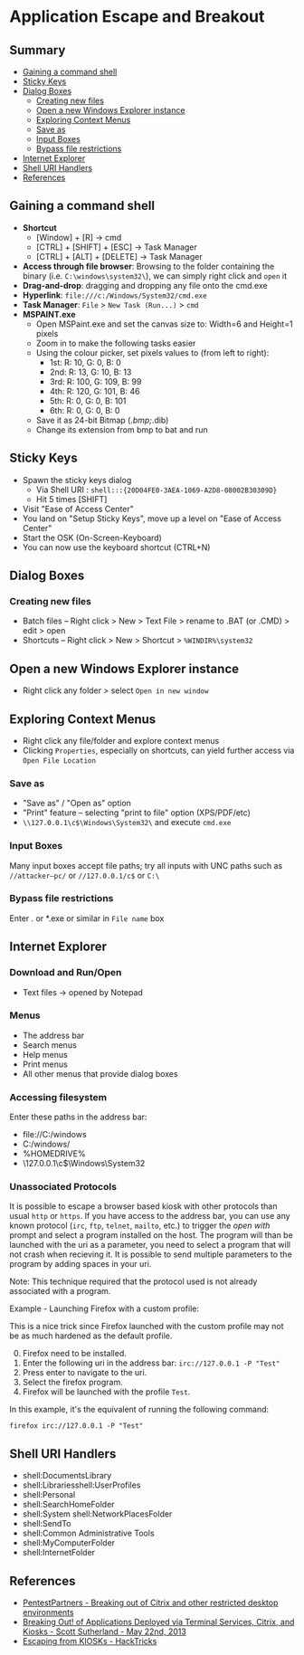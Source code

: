 # Application Escape and Breakout

## Summary

* [Gaining a command shell](#gaining-a-command-shell)
* [Sticky Keys](#sticky-keys)
* [Dialog Boxes](#dialog-boxes)
    * [Creating new files](#creating-new-files)
    * [Open a new Windows Explorer instance](#open-a-new-windows-explorer-instance)
    * [Exploring Context Menus](#exploring-context-menus)
    * [Save as](#save-as)
    * [Input Boxes](#input-boxes)
    * [Bypass file restrictions](#bypass-file-restrictions)
* [Internet Explorer](#internet-explorer)
* [Shell URI Handlers](#shell-uri-handlers)
* [References](#references)

## Gaining a command shell

* **Shortcut**
    * [Window] + [R] -> cmd 
    * [CTRL] + [SHIFT] + [ESC] -> Task Manager
    * [CTRL] + [ALT] + [DELETE] -> Task Manager 
* **Access through file browser**: Browsing to the folder containing the binary (i.e. `C:\windows\system32\`), we can simply right click and `open` it
* **Drag-and-drop**: dragging and dropping any file onto the cmd.exe 
* **Hyperlink**: `file:///c:/Windows/System32/cmd.exe`
* **Task Manager**: `File` > `New Task (Run...)` > `cmd`
* **MSPAINT.exe**
    * Open MSPaint.exe and set the canvas size to: Width=6 and Height=1 pixels
    * Zoom in to make the following tasks easier
    * Using the colour picker, set pixels values to (from left to right):
        * 1st: R: 10, G: 0, B: 0
        * 2nd: R: 13, G: 10, B: 13
        * 3rd: R: 100, G: 109, B: 99
        * 4th: R: 120, G: 101, B: 46
        * 5th: R: 0, G: 0, B: 101
        * 6th: R: 0, G: 0, B: 0
    * Save it as 24-bit Bitmap (*.bmp;*.dib)
    * Change its extension from bmp to bat and run 


## Sticky Keys

* Spawn the sticky keys dialog
    * Via Shell URI : `shell:::{20D04FE0-3AEA-1069-A2D8-08002B30309D}`
    * Hit 5 times [SHIFT]
* Visit "Ease of Access Center"
* You land on "Setup Sticky Keys", move up a level on "Ease of Access Center"
* Start the OSK (On-Screen-Keyboard)
* You can now use the keyboard shortcut (CTRL+N)

## Dialog Boxes

### Creating new files

* Batch files – Right click > New > Text File > rename to .BAT (or .CMD) > edit > open
* Shortcuts – Right click > New > Shortcut > `%WINDIR%\system32`

## Open a new Windows Explorer instance

* Right click any folder > select `Open in new window`

## Exploring Context Menus

* Right click any file/folder and explore context menus
* Clicking `Properties`, especially on shortcuts, can yield further access via `Open File Location`

### Save as

* "Save as" / "Open as" option
* "Print" feature – selecting "print to file" option (XPS/PDF/etc)
* `\\127.0.0.1\c$\Windows\System32\` and execute `cmd.exe`

### Input Boxes

Many input boxes accept file paths; try all inputs with UNC paths such as `//attacker–pc/` or `//127.0.0.1/c$` or `C:\`


### Bypass file restrictions

Enter *.* or *.exe or similar in `File name` box

## Internet Explorer

### Download and Run/Open

* Text files -> opened by Notepad

### Menus

* The address bar
* Search menus
* Help menus
* Print menus
* All other menus that provide dialog boxes

### Accessing filesystem

Enter these paths in the address bar:

* file://C:/windows
* C:/windows/
* %HOMEDRIVE%
* \\127.0.0.1\c$\Windows\System32

### Unassociated Protocols

It is possible to escape a browser based kiosk with other protocols than usual `http` or `https`. 
If you have access to the address bar, you can use any known protocol (`irc`, `ftp`, `telnet`, `mailto`, etc.) 
to trigger the *open with* prompt and select a program installed on the host.
The program will than be launched with the uri as a parameter, you need to select a program that will not crash when recieving it.
It is possible to send multiple parameters to the program by adding spaces in your uri.

Note: This technique required that the protocol used is not already associated with a program.

Example - Launching Firefox with a custom profile:

This is a nice trick since Firefox launched with the custom profile may not be as much hardened as the default profile.

0. Firefox need to be installed.
1. Enter the following uri in the address bar: `irc://127.0.0.1 -P "Test"`
2. Press enter to navigate to the uri.
3. Select the firefox program.
4. Firefox will be launched with the profile `Test`. 

In this example, it's the equivalent of running the following command:
```
firefox irc://127.0.0.1 -P "Test"
```


## Shell URI Handlers

* shell:DocumentsLibrary
* shell:Librariesshell:UserProfiles
* shell:Personal
* shell:SearchHomeFolder
* shell:System shell:NetworkPlacesFolder
* shell:SendTo
* shell:Common Administrative Tools
* shell:MyComputerFolder
* shell:InternetFolder

## References

* [PentestPartners - Breaking out of Citrix and other restricted desktop environments](https://www.pentestpartners.com/security-blog/breaking-out-of-citrix-and-other-restricted-desktop-environments/)
* [Breaking Out! of Applications Deployed via Terminal Services, Citrix, and Kiosks - Scott Sutherland - May 22nd, 2013](https://blog.netspi.com/breaking-out-of-applications-deployed-via-terminal-services-citrix-and-kiosks/)
* [Escaping from KIOSKs - HackTricks](https://book.hacktricks.xyz/physical-attacks/escaping-from-gui-applications)

